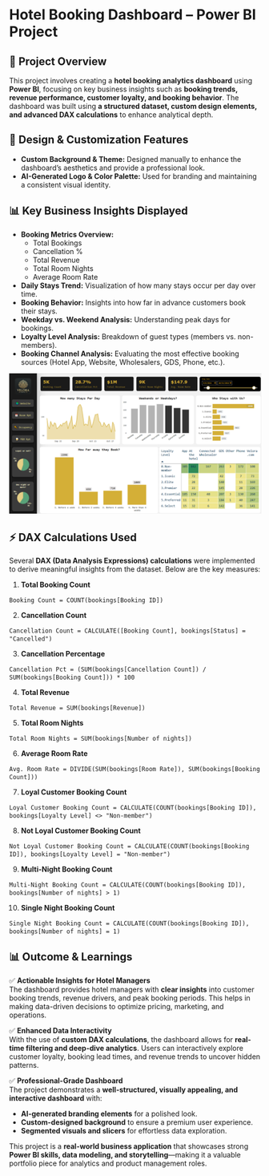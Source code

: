 # Hotel Booking Dashboard – Power BI Project

## 📌 Project Overview  
This project involves creating a **hotel booking analytics dashboard** using **Power BI**, focusing on key business insights such as **booking trends, revenue performance, customer loyalty, and booking behavior**. The dashboard was built using **a structured dataset, custom design elements, and advanced DAX calculations** to enhance analytical depth.  

## 🎨 Design & Customization Features  
- **Custom Background & Theme:** Designed manually to enhance the dashboard’s aesthetics and provide a professional look.  
- **AI-Generated Logo & Color Palette:** Used for branding and maintaining a consistent visual identity.  

## 📊 Key Business Insights Displayed  
- **Booking Metrics Overview:**  
  - Total Bookings  
  - Cancellation %  
  - Total Revenue  
  - Total Room Nights  
  - Average Room Rate  
- **Daily Stays Trend:** Visualization of how many stays occur per day over time.  
- **Booking Behavior:** Insights into how far in advance customers book their stays.  
- **Weekday vs. Weekend Analysis:** Understanding peak days for bookings.  
- **Loyalty Level Analysis:** Breakdown of guest types (members vs. non-members).  
- **Booking Channel Analysis:** Evaluating the most effective booking sources (Hotel App, Website, Wholesalers, GDS, Phone, etc.).  

![Dashboard Preview](https://github.com/IshaAgarwal1816/PowerBI_Project1_Hotel_Booking/blob/main/Dashboard.png?raw=true)

## ⚡ DAX Calculations Used  
Several **DAX (Data Analysis Expressions) calculations** were implemented to derive meaningful insights from the dataset. Below are the key measures:  


1. **Total Booking Count**
```DAX
Booking Count = COUNT(bookings[Booking ID])
```


2. **Cancellation Count**
```DAX
Cancellation Count = CALCULATE([Booking Count], bookings[Status] = "Cancelled") 
   ```
3. **Cancellation Percentage**
```DAX
Cancellation Pct = (SUM(bookings[Cancellation Count]) / SUM(bookings[Booking Count])) * 100 
   ```
4. **Total Revenue**
```DAX
Total Revenue = SUM(bookings[Revenue])  
   ```   
5. **Total Room Nights**
```DAX
Total Room Nights = SUM(bookings[Number of nights])   
   ```
6. **Average Room Rate**
```DAX
Avg. Room Rate = DIVIDE(SUM(bookings[Room Rate]), SUM(bookings[Booking Count]))   
   ```
7. **Loyal Customer Booking Count**
```DAX
Loyal Customer Booking Count = CALCULATE(COUNT(bookings[Booking ID]), bookings[Loyalty Level] <> "Non-member")   
   ```
8. **Not Loyal Customer Booking Count**
```DAX
Not Loyal Customer Booking Count = CALCULATE(COUNT(bookings[Booking ID]), bookings[Loyalty Level] = "Non-member")   
   ```
9. **Multi-Night Booking Count**
```DAX
Multi-Night Booking Count = CALCULATE(COUNT(bookings[Booking ID]), bookings[Number of nights] > 1)   
   ```
10. **Single Night Booking Count**
```DAX
Single Night Booking Count = CALCULATE(COUNT(bookings[Booking ID]), bookings[Number of nights] = 1)   
   ```

    
## 📊 Outcome & Learnings  

✅ **Actionable Insights for Hotel Managers**  
The dashboard provides hotel managers with **clear insights** into customer booking trends, revenue drivers, and peak booking periods. This helps in making data-driven decisions to optimize pricing, marketing, and operations.  

✅ **Enhanced Data Interactivity**  
With the use of **custom DAX calculations**, the dashboard allows for **real-time filtering and deep-dive analytics**. Users can interactively explore customer loyalty, booking lead times, and revenue trends to uncover hidden patterns.  

✅ **Professional-Grade Dashboard**  
The project demonstrates a **well-structured, visually appealing, and interactive dashboard** with:  
- **AI-generated branding elements** for a polished look.  
- **Custom-designed background** to ensure a premium user experience.  
- **Segmented visuals and slicers** for effortless data exploration.  

This project is a **real-world business application** that showcases strong **Power BI skills, data modeling, and storytelling**—making it a valuable portfolio piece for analytics and product management roles.  

